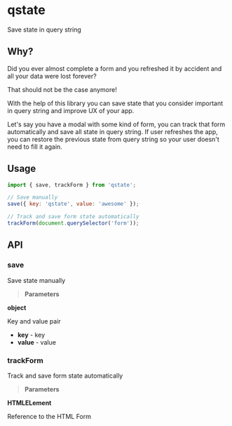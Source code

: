 # qstate

Save state in query string

## Why?

Did you ever almost complete a form and you refreshed it by accident and all your data were lost forever?

That should not be the case anymore!

With the help of this library you can save state that you consider important in query string and improve UX of your app.

Let's say you have a modal with some kind of form, you can track that form automatically and save all state
in query string. If user refreshes the app, you can restore the previous state from query string so your user
doesn't need to fill it again.

## Usage

```javascript
import { save, trackForm } from 'qstate';

// Save manually
save({ key: 'qstate', value: 'awesome' });

// Track and save form state automatically
trackForm(document.querySelector('form'));
```

## API

### save

Save state manually

> **Parameters**

**object**

Key and value pair

- **key** - key
- **value** - value

### trackForm

Track and save form state automatically

> **Parameters**

**HTMLELement**

Reference to the HTML Form
